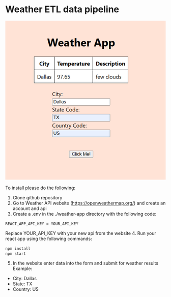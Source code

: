 # Weather ETL data pipeline

![Snapshot of website](snapshot.png)

To install please do the following:

1. Clone github repository
2. Go to Weather API website (https://openweathermap.org/) and create an account and api
3. Create a .env in the ./weather-app directory with the following code:
```
REACT_APP_API_KEY = YOUR_API_KEY
```
Replace YOUR_API_KEY with your new api from the website
4. Run your react app using the following commands:
```
npm install
npm start
```
5. In the website enter data into the form and submit for weather results
Example:
* City: Dallas
* State: TX
* Country: US